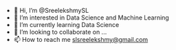 - 👋 Hi, I’m @SreelekshmySL
- 👀 I’m interested in Data Science and Machine Learning
- 🌱 I’m currently learning Data Science
- 💞️ I’m looking to collaborate on ...
- 📫 How to reach me  slsreelekshmy@gmail.com


<!---
SreelekshmySL/SreelekshmySL is a ✨ special ✨ repository because its `README.md` (this file) appears on your GitHub profile.
You can click the Preview link to take a look at your changes.
--->
